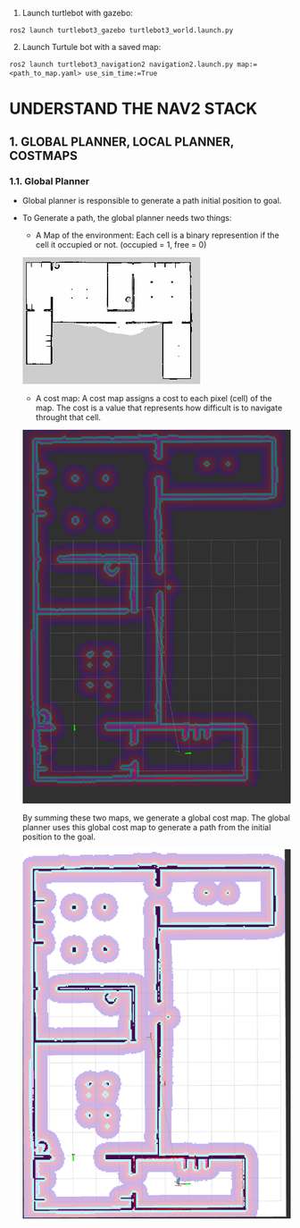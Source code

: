 1. Launch turtlebot with gazebo:
```
ros2 launch turtlebot3_gazebo turtlebot3_world.launch.py
```

2. Launch Turtule bot with a saved map:
```
ros2 launch turtlebot3_navigation2 navigation2.launch.py map:=<path_to_map.yaml> use_sim_time:=True
```

# UNDERSTAND THE NAV2 STACK
## 1. GLOBAL PLANNER, LOCAL PLANNER, COSTMAPS
### 1.1. Global Planner
- Global planner is responsible to generate a path initial position to goal.
- To Generate a path, the global planner needs two things:
    - A Map of the environment: Each cell is a binary represention if the cell it occupied or not. (occupied = 1, free = 0)
     
     ![environment map](../assets/images/Nav2/my_map.png)

    - A cost map:
        A cost map assigns a cost to each pixel (cell) of the map. The cost is a value that represents how difficult is to navigate throught that cell.

    ![cost map](../assets/images/Nav2/cost_map.png)

    By summing these two maps, we generate a global cost map. The global planner uses this global cost map to generate a path from the initial position to the goal.

    ![global cost map](../assets/images/Nav2/global_cost_map.png)

